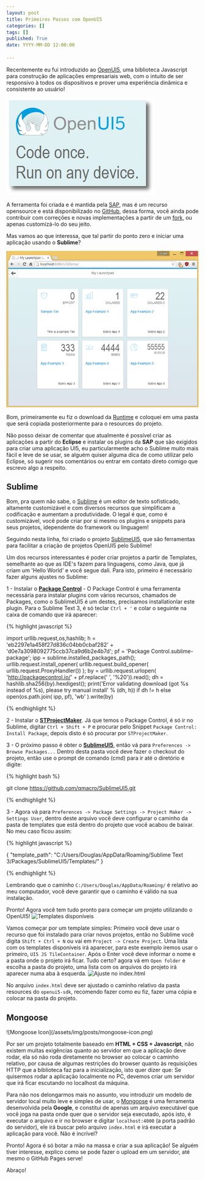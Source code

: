 ```yaml
---
layout: post
title: Primeiros Passos com OpenUI5
categories: []
tags: []
published: True
date: YYYY-MM-DD 12:00:00

---
```


Recentemente eu fui introduzido ao [OpenUI5](http://openui5.org/), uma biblioteca Javascript para construção de aplicações empresariais web, com o intuito de ser responsivo à todos os dispositivos e prover uma experiência dinâmica e consistente ao usuário!

![OpenUI5 Logo](/assets/img/posts/openui5-logo.jpg)

A ferramenta foi criada e é mantida pela [SAP](http://www.sap.com), mas é um recurso opensource e está disponibilizado no [GitHub](https://github.com/SAP/openui5/), dessa forma, você ainda pode contribuir com correções e novas implementações a partir de um [fork](https://github.com/SAP/openui5#fork-destination-box), ou apenas customizá-lo do seu jeito.

Mas vamos ao que interessa, que tal partir do ponto zero e iniciar uma aplicação usando o **Sublime**?
<!-- more -->

![App OpenUI5](/assets/img/posts/app-openui5.png)

Bom, primeiramente eu fiz o download da [Runtime](http://openui5.org/download.html) e coloquei em uma pasta que será copiada posteriormente para o resources do projeto. 

Não posso deixar de comentar que atualmente é possível criar as aplicações a partir do **Eclipse** e instalar os plugins da **SAP** que são exigidos para criar uma aplicação UI5, eu particularmente acho o Sublime muito mais fácil e leve de se usar, se alguém quiser alguma dica de como utilizar pelo Eclipse, só sugerir nos comentários ou entrar em contato direto comigo que escrevo algo a respeito.

<h2>Sublime</h2>

Bom, pra quem não sabe, o [Sublime](http://www.sublimetext.com/) é um editor de texto sofisticado, altamente customizável e com diversos recursos que simplificam a codificação e aumentam a produtividade. O legal é que, como é customizável, você pode criar por si mesmo os plugins e snippets para seus projetos, idependente do framework ou linguagem!

Seguindo nesta linha, foi criado o projeto [SublimeUI5](https://github.com/qmacro/SublimeUI5), que são ferramentas para facilitar a criação de projetos OpenUI5 pelo Sublime!

Um dos recursos interessantes é poder criar projetos a partir de Templates, semelhante ao que as IDE's fazem para linguagens, como Java, que já criam um 'Hello World' e você segue dali. Para isto, primeiro é necessário fazer alguns ajustes no Sublime:


1 - Instalar o [**Package Control**](https://packagecontrol.io/installation) - O Package Control é uma ferramenta necessária para instalar plugins com vários recursos, chamados de Packages, como o SublimeUI5 é um destes, precisamos installationlar este plugin. 
Para o Sublime Text 3, é só teclar `Ctrl + '` e colar o seguinte na caixa de comando que irá aparecer:

{% highlight javascript %}

import urllib.request,os,hashlib; h = 'eb2297e1a458f27d836c04bb0cbaf282' + 'd0e7a3098092775ccb37ca9d6b2e4b7d'; pf = 'Package Control.sublime-package'; ipp = sublime.installed_packages_path(); urllib.request.install_opener( urllib.request.build_opener( urllib.request.ProxyHandler()) ); by = urllib.request.urlopen( 'http://packagecontrol.io/' + pf.replace(' ', '%20')).read(); dh = hashlib.sha256(by).hexdigest(); print('Error validating download (got %s instead of %s), please try manual install' % (dh, h)) if dh != h else open(os.path.join( ipp, pf), 'wb' ).write(by)

{% endhighlight %}

2 - Instalar o [**STProjectMaker**](https://github.com/bit101/STProjectMaker). Já que temos o Package Control, é só ir no Sublime, digitar `Ctrl + Shift + P` e procurar pelo Snippet `Package Control: Install Package`, depois disto é só procurar por `STProjectMaker`.

3 - O próximo passo é obter o [**SublimeUI5**](https://github.com/qmacro/SublimeUI5), então vá para `Preferences -> Browse Packages...` Dentro desta pasta você deve fazer o checkout do projeto, então use o prompt de comando (cmd) para ir até o diretório e digite:

{% highlight bash %}

git clone https://github.com/qmacro/SublimeUI5.git
 
{% endhighlight %} 

3 - Agora vá para `Preferences -> Package Settings -> Project Maker -> Settings User`, dentro deste arquivo você deve configurar o caminho da pasta de templates que está dentro do projeto que você acabou de baixar. No meu caso ficou assim:

{% highlight javascript %}

{ "template_path": "C:/Users/Douglas/AppData/Roaming/Sublime Text 3/Packages/SublimeUI5/Templates/" } 

{% endhighlight %}

Lembrando que o caminho `C:/Users/Douglas/AppData/Roaming/` é relativo ao meu computador, você deve garantir que o caminho é válido na sua instalação.

Pronto! Agora você tem tudo pronto para começar um projeto utilizando o OpenUI5!
![Templates disponíveis](/assets/img/post/app-list-templates.png)

Vamos começar por um template simples:
Primeiro você deve usar o recurso que foi instalado para criar novos projetos, então no Sublime você digita `Shift + Ctrl + N` ou vai em `Project -> Create Project`. Uma lista com os templates disponíveis irá aparecer, para este exemplo iremos usar o primeiro, `UI5 JS TileContainer`. Após o Enter você deve informar o nome e a pasta onde o projeto irá ficar. Tudo certo? agora vá em `Open folder` e escolha a pasta do projeto, uma lista com os arquivos do projeto irá aparecer numa aba à esquerda. 
![Ajuste no index.html](/assets/img/post/app-index-config.png)

No arquivo `index.html` deve ser ajustado o caminho relativo da pasta resources do `openui5-sdk`, recomendo fazer como eu fiz, fazer uma cópia e colocar na pasta do projeto.

<h2>Mongoose</h2> ![Mongoose Icon](/assets/img/posts/mongoose-icon.png)

Por ser um projeto totalmente baseado em **HTML + CSS + Javascript**, não existem muitas exigências quanto ao servidor em que a aplicação deve rodar, ela só não roda diretamente no browser ao colocar o caminho relativo, por causa de algumas restrições do browser quanto às requisições HTTP que a biblioteca faz para a inicialização, isto quer dizer que: Se quisermos rodar a aplicação localmente no PC, devemos criar um servidor que irá ficar escutando no localhost da máquina.

Para não nos delongarmos mais no assunto, vou introduzir um modelo de servidor local muito leve e simples de usar, o [Mongoose](https://code.google.com/p/mongoose/) é uma ferramenta desenvolvida pela **Google**, e constitui de apenas um arquivo executável que você joga na pasta onde quer que o servidor seja executado, após isto, é executar o arquivo e ir no browser e digitar `localhost:4000` (a porta padrão do servidor), ele irá buscar pelo arquivo `index.html` e irá executar a aplicação para você. Não é incrível?

Pronto! Agora é só botar a mão na massa e criar a sua aplicação! Se alguém tiver interesse, explico como se pode fazer o upload em um servidor, até mesmo o GitHub Pages serve!

Abraço!